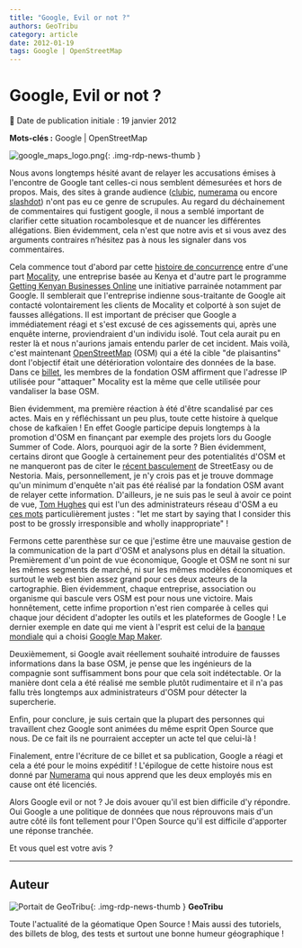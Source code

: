 ```yaml
---
title: "Google, Evil or not ?"
authors: GeoTribu
category: article
date: 2012-01-19
tags: Google | OpenStreetMap
---
```


# Google, Evil or not ?

:calendar: Date de publication initiale : 19 janvier 2012

**Mots-clés :** Google | OpenStreetMap

![google_maps_logo.png](https://cdn.geotribu.fr/img/logos-icones/entreprises_association/google/google_maps.png){: .img-rdp-news-thumb }

Nous avons longtemps hésité avant de relayer les accusations émises à l'encontre de Google tant celles-ci nous semblent démesurées et hors de propos. Mais, des sites à grande audience ([clubic](https://www.clubic.com/application-web/actualite-470152-openstreet-maps-mit-mal-google.html), [numerama](https://www.numerama.com/magazine/21297-google-le-sabotage-d-openstreetmap-et-l-enjeu-du-web-local.html) ou encore [slashdot](https://tech.slashdot.org/story/12/01/17/1429201/openstreetmap-reports-data-vandalism-from-google-owned-ips)) n'ont pas eu ce genre de scrupules. Au regard du déchainement de commentaires qui fustigent google, il nous a semblé important de clarifier cette situation rocambolesque et de nuancer les différentes allégations. Bien évidemment, cela n'est que notre avis et si vous avez des arguments contraires n’hésitez pas à nous les signaler dans vos commentaires.

Cela commence tout d'abord par cette [histoire de concurrence](http://blog.mocality.co.ke/2012/01/13/google-what-were-you-thinking/) entre d'une part [Mocality](http://www.mocality.co.ke/), une entreprise basée au Kenya et d'autre part le programme [Getting Kenyan Businesses Online](https://africa.googleblog.com/2011/09/getting-kenyan-businesses-online.html#french93) une initiative parrainée notamment par Google. Il semblerait que l'entreprise indienne sous-traitante de Google ait contacté volontairement les clients de Mocality et colporté à son sujet de fausses allégations. Il est important de préciser que Google a immédiatement réagi et s'est excusé de ces agissements qui, après une enquête interne, proviendraient d'un individu isolé. Tout cela aurait pu en rester là et nous n'aurions jamais entendu parler de cet incident. Mais voilà, c'est maintenant [OpenStreetMap](https://www.openstreetmap.org/) (OSM) qui a été la cible "de plaisantins" dont l'objectif était une détérioration volontaire des données de la base. Dans ce [billet](http://opengeodata.org/google-ip-vandalizing-openstreetmap), les membres de la fondation OSM affirment que l'adresse IP utilisée pour "attaquer" Mocality est la même que celle utilisée pour vandaliser la base OSM.

Bien évidemment, ma première réaction à été d'être scandalisé par ces actes. Mais en y réfléchissant un peu plus, toute cette histoire à quelque chose de kafkaïen ! En effet Google participe depuis longtemps à la promotion d'OSM en finançant par exemple des projets lors du Google Summer of Code. Alors, pourquoi agir de la sorte ? Bien évidemment, certains diront que Google à certainement peur des potentialités d'OSM et ne manqueront pas de citer le [récent basculement](/rdp/2012/rdp_2012-01-13/#streeteasy-passe-sur-osm) de StreetEasy ou de Nestoria. Mais, personnellement, je n'y crois pas et je trouve dommage qu'un minimum d'enquête n'ait pas été réalisé par la fondation OSM avant de relayer cette information. D'ailleurs, je ne suis pas le seul à avoir ce point de vue, [Tom Hughes](https://wiki.openstreetmap.org/wiki/User:TomH) qui est l'un des administrateurs réseau d'OSM a eu [ces mots](http://opengeodata.org/google-ip-vandalizing-openstreetmap#comment_10378408) particulièrement justes : "let me start by saying that I consider this post to be grossly irresponsible and wholly inappropriate" !

Fermons cette parenthèse sur ce que j'estime être une mauvaise gestion de la communication de la part d'OSM et analysons plus en détail la situation.  
Premièrement d'un point de vue économique, Google et OSM ne sont ni sur les mêmes segments de marché, ni sur les mêmes modèles économiques et surtout le web est bien assez grand pour ces deux acteurs de la cartographie. Bien évidemment, chaque entreprise, association ou organisme qui bascule vers OSM est pour nous une victoire. Mais honnêtement, cette infime proportion n'est rien comparée à celles qui chaque jour décident d'adopter les outils et les plateformes de Google ! Le dernier exemple en date qui me vient à l'esprit est celui de la [banque mondiale](http://google-latlong.blogspot.com/2012/01/world-bank-and-google-join-forces-to.html) qui a choisi [Google Map Maker](http://www.google.com/mapmaker).  

Deuxièmement, si Google avait réellement souhaité introduire de fausses informations dans la base OSM, je pense que les ingénieurs de la compagnie sont suffisamment bons pour que cela soit indétectable. Or la manière dont cela a été réalisé me semble plutôt rudimentaire et il n'a pas fallu très longtemps aux administrateurs d'OSM pour détecter la supercherie.

Enfin, pour conclure, je suis certain que la plupart des personnes qui travaillent chez Google sont animées du même esprit Open Source que nous. De ce fait ils ne pourraient accepter un acte tel que celui-là !

Finalement, entre l'écriture de ce billet et sa publication, Google a réagi et cela a été pour le moins expéditif ! L'épilogue de cette histoire nous est donné par [Numerama](http://www.numerama.com/magazine/21307-sabotage-d-openstreetmap-google-licencie-deux-employes.html) qui nous apprend que les deux employés mis en cause ont été licenciés.

Alors Google evil or not ? Je dois avouer qu'il est bien difficile d'y répondre. Oui Google a une politique de données que nous réprouvons mais d'un autre côté ils font tellement pour l'Open Source qu'il est difficile d'apporter une réponse tranchée.

Et vous quel est votre avis ?

----

## Auteur

![Portait de GeoTribu](https://cdn.geotribu.fr/img/internal/charte/geotribu_logo_64x64.png){: .img-rdp-news-thumb }
**GeoTribu**

Toute l'actualité de la géomatique Open Source ! Mais aussi des tutoriels, des billets de blog, des tests et surtout une bonne humeur géographique !
